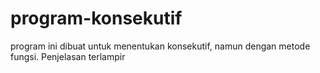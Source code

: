 # program-konsekutif
program ini dibuat untuk menentukan konsekutif, namun dengan metode fungsi. Penjelasan terlampir

